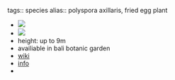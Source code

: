tags:: species 
alias:: polyspora axillaris, fried egg plant

- ![](https://peach-geographical-bat-397.mypinata.cloud/ipfs/QmXtK6tQD55mqBfXmjLJrAdtRJAFaz9iHaebeBrJtQWdaS)
- ![](https://peach-geographical-bat-397.mypinata.cloud/ipfs/QmPn67Jeuh1SqwHchqiAs4oMWqaRHfGPg121b6iPeZXEoC)
- height: up to 9m
- availiable in bali botanic garden
- [wiki](https://en.wikipedia.org/wiki/Polyspora_axillaris)
- [info](http://www.plantsofasia.com/index/gordonia_axillaris/0-1168)
-